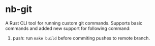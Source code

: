 # nb-git

A Rust CLI tool for running custom git commands. Supports basic commands and added new support for following command:
1. push: run `make build` before commiting pushes to remote branch.
